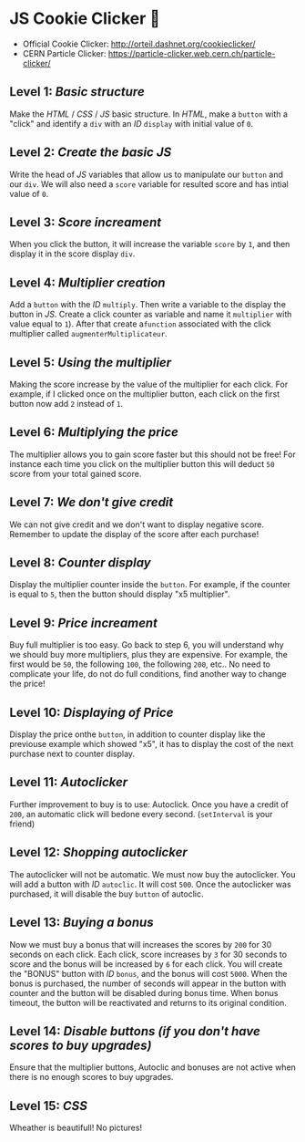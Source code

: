 # JS Cookie Clicker :cookie:

- Official Cookie Clicker: http://orteil.dashnet.org/cookieclicker/
- CERN Particle Clicker: https://particle-clicker.web.cern.ch/particle-clicker/

## Level 1: _Basic structure_
Make the *HTML* / *CSS* / *JS* basic structure. In *HTML*, make a `button` with a "click" and identify a `div` with an *ID* `display` with initial value of `0`.

## Level 2: _Create the basic JS_
Write the head of *JS* variables that allow us to manipulate our `button` and our `div`. We will also need a `score` variable for resulted score and has intial value of  `0`.

## Level 3: _Score increament_
When you click the button, it will increase the variable `score` by `1`, and then display it in the score display `div`.

## Level 4: _Multiplier creation_
Add a `button` with the *ID* `multiply`. Then write a variable to the display the button in *JS*. Create a click counter as variable and name it  `multiplier` with value equal to `1`). After that create a`function` associated with the click multiplier called `augmenterMultiplicateur`.

## Level 5: _Using the multiplier_
Making the score increase by the value of the multiplier for each click. For example, if I clicked once on the multiplier button, each click on the first button now add `2` instead of `1`.

## Level 6: _Multiplying the price_
The multiplier allows you to gain score faster but this should not be free! For instance each time you click on the multiplier button this will deduct `50` score from your total gained score.

## Level 7: _We don't give credit_
We can not give credit and we don't want to display negative score. Remember to update the display of the score after each purchase!

## Level 8: _Counter display_
Display the multiplier counter inside the `button`. For example, if the counter is equal to `5`, then the button should display
"x5 multiplier".

## Level 9: _Price increament_
Buy full multiplier is too easy. Go back to step 6, you will understand why we should buy more multipliers, plus they are expensive.
For example, the first would be `50`, the following `100`, the following `200`, etc.. No need to complicate your life, do not do full conditions, find another way to change the price!

## Level 10: _Displaying of Price_
Display the price onthe `button`, in addition to counter display like the previouse example which showed  "x5", it has to display the cost of the next purchase next to counter display.

## Level 11: _Autoclicker_
Further improvement to buy is to use: Autoclick. Once you have a credit of `200`, an automatic click will bedone every second. (`setInterval` is your friend)

## Level 12: _Shopping autoclicker_
The autoclicker will not be automatic. We must now buy the autoclicker. You will add a button with *ID* `autoclic`. It will cost `500`. Once the autoclicker was purchased, it will disable the buy `button` of autoclic.

## Level 13: _Buying a bonus_
Now we must buy a bonus that will increases the scores by `200` for 30 seconds on each click. Each click, score increases by `3` for 30 seconds to score and the bonus will be increased by `6` for each click.
You will create the "BONUS" button with *ID* `bonus`, and the bonus will cost `5000`. When the bonus is purchased, the number of seconds will appear in the button with counter and the button will be disabled during bonus time. When bonus timeout, the button will be reactivated and returns to its original condition.

## Level 14: _Disable buttons (if you don't have scores to buy upgrades)_
Ensure that the multiplier buttons, Autoclic and bonuses are not active when there is no enough scores to buy upgrades.

## Level 15: _CSS_
Wheather is beautifull! No pictures!
